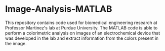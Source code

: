 # Image-Analysis-MATLAB

This repository contains code used for biomedical engineering research at Professor Martinez's lab at Purdue University.
The MATLAB code is able to perform a colorimetric analysis on images of an electrochemical device that was developed in the lab 
and extract information from the colors present in the image. 
